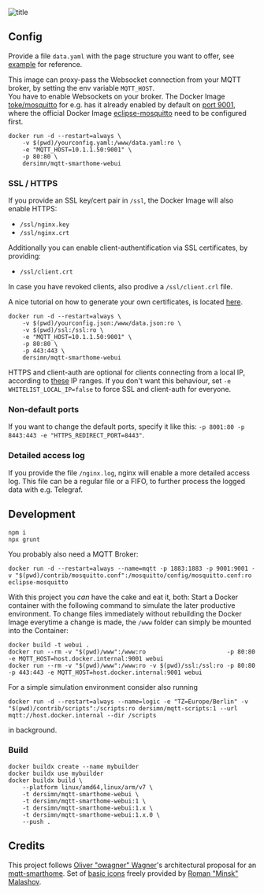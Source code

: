 ![title](https://raw.githubusercontent.com/dersimn/mqtt-smarthome-webui/master/docs/title.png)

## Config

Provide a file `data.yaml` with the page structure you want to offer, see [example](https://github.com/dersimn/mqtt-smarthome-webui/blob/master/www/data.yaml) for reference.

This image can proxy-pass the Websocket connection from your MQTT broker, by setting the env variable `MQTT_HOST`.  
You have to enable Websockets on your broker. The Docker Image [toke/mosquitto](https://hub.docker.com/r/toke/mosquitto) for e.g. has it already enabled by default on [port 9001](https://github.com/toke/docker-mosquitto/blob/8aa0a74b444fb2377fcd4a43ac85a257aef51176/config/conf.d/websockets.conf#L1), where the official Docker Image [eclipse-mosquitto](https://hub.docker.com/_/eclipse-mosquitto) need to be configured first.

    docker run -d --restart=always \
        -v $(pwd)/yourconfig.yaml:/www/data.yaml:ro \
        -e "MQTT_HOST=10.1.1.50:9001" \
        -p 80:80 \
        dersimn/mqtt-smarthome-webui

### SSL / HTTPS

If you provide an SSL key/cert pair in `/ssl`, the Docker Image will also enable HTTPS:

* `/ssl/nginx.key`
* `/ssl/nginx.crt`

Additionally you can enable client-authentification via SSL certificates, by providing:

* `/ssl/client.crt`

In case you have revoked clients, also prodive a `/ssl/client.crl` file.

A nice tutorial on how to generate your own certificates, is located [here](https://jamielinux.com/docs/openssl-certificate-authority/introduction.html).

    docker run -d --restart=always \
        -v $(pwd)/yourconfig.json:/www/data.json:ro \
        -v $(pwd)/ssl:/ssl:ro \
        -e "MQTT_HOST=10.1.1.50:9001" \
        -p 80:80 \
        -p 443:443 \
        dersimn/mqtt-smarthome-webui

HTTPS and client-auth are optional for clients connecting from a local IP, according to [these](https://github.com/dersimn/mqtt-smarthome-webui/blob/master/nginx.template#L89) IP ranges. If you don't want this behaviour, set `-e WHITELIST_LOCAL_IP=false` to force SSL and client-auth for everyone.

### Non-default ports

If you want to change the default ports, specify it like this: `-p 8001:80 -p 8443:443 -e "HTTPS_REDIRECT_PORT=8443"`.

### Detailed access log

If you provide the file `/nginx.log`, nginx will enable a more detailed access log. This file can be a regular file or a FIFO, to further process the logged data with e.g. Telegraf.

## Development

    npm i
    npx grunt

You probably also need a MQTT Broker:

    docker run -d --restart=always --name=mqtt -p 1883:1883 -p 9001:9001 -v "$(pwd)/contrib/mosquitto.conf":/mosquitto/config/mosquitto.conf:ro eclipse-mosquitto

With this project you *can* have the cake and eat it, both: Start a Docker container with the following command to simulate the later productive environment. To change files immediately without rebuilding the Docker Image everytime a change is made, the `/www` folder can simply be mounted into the Container:
    
    docker build -t webui .
    docker run --rm -v "$(pwd)/www":/www:ro                       -p 80:80            -e MQTT_HOST=host.docker.internal:9001 webui
    docker run --rm -v "$(pwd)/www":/www:ro -v $(pwd)/ssl:/ssl:ro -p 80:80 -p 443:443 -e MQTT_HOST=host.docker.internal:9001 webui

For a simple simulation environment consider also running

    docker run -d --restart=always --name=logic -e "TZ=Europe/Berlin" -v "$(pwd)/contrib/scripts":/scripts:ro dersimn/mqtt-scripts:1 --url mqtt://host.docker.internal --dir /scripts

in background.

### Build

    docker buildx create --name mybuilder
    docker buildx use mybuilder
    docker buildx build \
        --platform linux/amd64,linux/arm/v7 \
        -t dersimn/mqtt-smarthome-webui \
        -t dersimn/mqtt-smarthome-webui:1 \
        -t dersimn/mqtt-smarthome-webui:1.x \
        -t dersimn/mqtt-smarthome-webui:1.x.0 \
        --push .

## Credits

This project follows [Oliver "owagner" Wagner](https://github.com/owagner)'s architectural proposal for an [mqtt-smarthome](https://github.com/mqtt-smarthome/mqtt-smarthome). Set of [basic icons](https://dribbble.com/shots/2084609-Smart-House-Icon-Set-Free) freely provided by [Roman "Minsk" Malashov](https://dribbble.com/Miart).